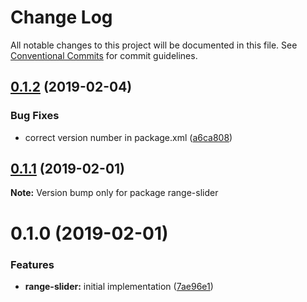 # Change Log

All notable changes to this project will be documented in this file.
See [Conventional Commits](https://conventionalcommits.org) for commit guidelines.

## [0.1.2](https://github.com/jobvs/native-components/compare/range-slider@0.1.1...range-slider@0.1.2) (2019-02-04)

### Bug Fixes

-   correct version number in package.xml ([a6ca808](https://github.com/jobvs/native-components/commit/a6ca808))

## [0.1.1](https://github.com/jobvs/native-components/compare/range-slider@0.1.0...range-slider@0.1.1) (2019-02-01)

**Note:** Version bump only for package range-slider

# 0.1.0 (2019-02-01)

### Features

-   **range-slider:** initial implementation ([7ae96e1](https://github.com/jobvs/native-components/commit/7ae96e1))
